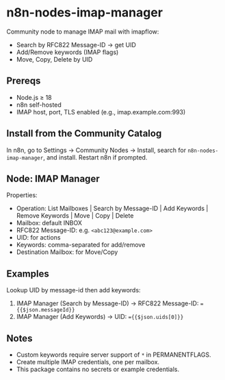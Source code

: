# n8n-nodes-imap-manager

Community node to manage IMAP mail with imapflow:
- Search by RFC822 Message-ID → get UID
- Add/Remove keywords (IMAP flags)
- Move, Copy, Delete by UID

## Prereqs
- Node.js ≥ 18
- n8n self-hosted
- IMAP host, port, TLS enabled (e.g., imap.example.com:993)

## Install from the Community Catalog

In n8n, go to Settings → Community Nodes → Install, search for `n8n-nodes-imap-manager`, and install. Restart n8n if prompted.

## Node: IMAP Manager
Properties:
- Operation: List Mailboxes | Search by Message-ID | Add Keywords | Remove Keywords | Move | Copy | Delete
- Mailbox: default INBOX
- RFC822 Message-ID: e.g. `<abc123@example.com>`
- UID: for actions
- Keywords: comma-separated for add/remove
- Destination Mailbox: for Move/Copy

## Examples
Lookup UID by message-id then add keywords:
1) IMAP Manager (Search by Message-ID) → RFC822 Message-ID: `={{$json.messageId}}`
2) IMAP Manager (Add Keywords) → UID: `={{$json.uids[0]}}`

## Notes
- Custom keywords require server support of `*` in PERMANENTFLAGS.
- Create multiple IMAP credentials, one per mailbox.
- This package contains no secrets or example credentials.
